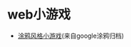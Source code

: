 # web小游戏

* [涂鸦风格小游戏](https://www.google.com/search?sxsrf=ALeKk02gW8CLAPEa-9wNwARhyOj4wAEzng:1588773546961&q=%E9%A3%8E%E9%9D%A1%E4%B8%80%E6%97%B6%E7%9A%84+Google+%E6%B6%82%E9%B8%A6%E6%B8%B8%E6%88%8F&oi=ddle&ct=153499290&hl=zh-CN&sa=X&ved=0ahUKEwif-ZHXsp_pAhU7y4sBHbmODzEQPQgN&biw=2560&bih=1298&dpr=1.5)(来自google涂鸦归档)